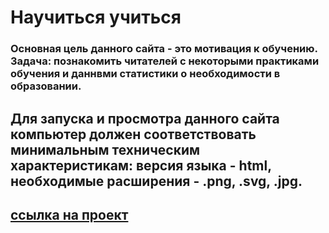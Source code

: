 #  Научиться учиться     
### Основная цель данного сайта - это мотивация к обучению.   Задача: познакомить читателей с некоторыми практиками обучения и даннвми статистики о необходимости в образовании.   
##  Для запуска и просмотра данного сайта компьютер должен соответствовать минимальным техническим характеристикам: версия языка - html, необходимые расширения - .png, .svg, .jpg.
## [ссылка на проект](https://muslim24-09.github.io/how-to-learn/)
